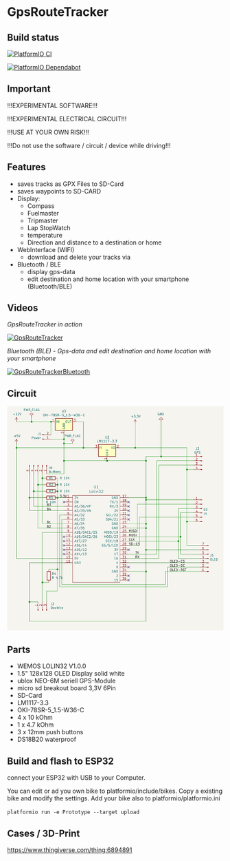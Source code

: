 # GpsRouteTracker

## Build status
[![PlatformIO CI](https://github.com/Dennis650/GpsRouteTracker/actions/workflows/push.yaml/badge.svg)](https://github.com/Dennis650/GpsRouteTracker/actions/workflows/push.yaml)

[![PlatformIO Dependabot](https://github.com/Dennis650/GpsRouteTracker/actions/workflows/dependabot.yml/badge.svg)](https://github.com/Dennis650/GpsRouteTracker/actions/workflows/dependabot.yml)

## Important

!!!EXPERIMENTAL SOFTWARE!!!

!!!EXPERIMENTAL ELECTRICAL CIRCUIT!!!

!!!USE AT YOUR OWN RISK!!!

!!!Do not use the software / circuit / device while driving!!!

## Features

- saves tracks as GPX Files to SD-Card
- saves waypoints to SD-CARD
- Display: 
    -  Compass
    - Fuelmaster
    - Tripmaster
    - Lap StopWatch
    - temperature
    - Direction and distance to a destination or home
- WebInterface (WIFI)
    - download and delete your tracks via 
- Bluetooth / BLE
    - display gps-data
    - edit destination and home location with your smartphone (Bluetooth/BLE)

## Videos

*GpsRouteTracker in action*

[![GpsRouteTracker](https://img.youtube.com/vi/5VfPQfJHMjE/0.jpg)](https://youtu.be/5VfPQfJHMjE)

*Bluetooth (BLE) - Gps-data and edit destination and home location with your smartphone*

[![GpsRouteTrackerBluetooth](https://img.youtube.com/vi/Spw23uVRIWE/0.jpg)](https://youtu.be/Spw23uVRIWE)

## Circuit

![Circuit](doc/circuit.jpg)

## Parts
- WEMOS LOLIN32 V1.0.0
- 1.5" 128x128 OLED Display solid white
- ublox NEO-6M seriell GPS-Module
- micro sd breakout board 3,3V 6Pin
- SD-Card
- LM1117-3.3
- OKI-78SR-5_1.5-W36-C
- 4 x 10 kOhm
- 1 x 4.7 kOhm
- 3 x 12mm push buttons
- DS18B20 waterproof

## Build and flash to ESP32

connect your ESP32 with USB to your Computer.

You can edit or ad you own bike to platformio/include/bikes. Copy a existing bike and modify the settings. Add your bike also to platformio/platformio.ini

```platformio run -e Prototype --target upload```

## Cases / 3D-Print

https://www.thingiverse.com/thing:6894891


